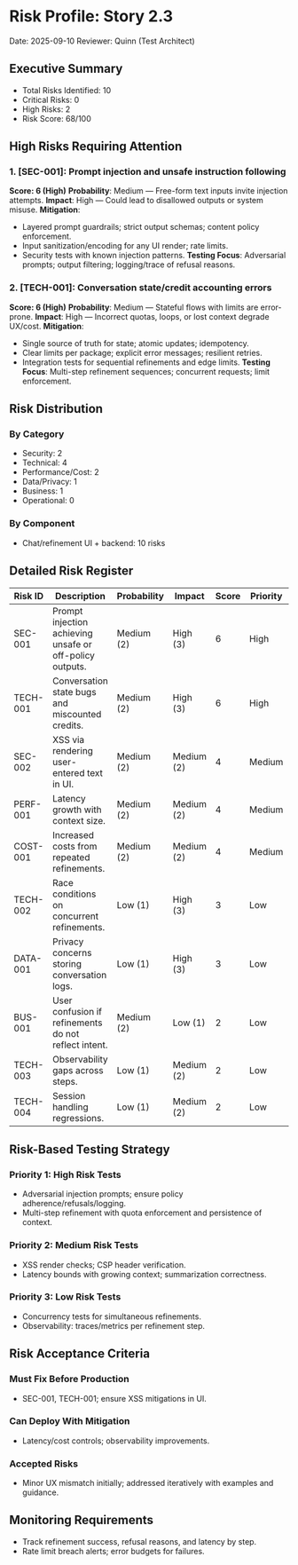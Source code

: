 # Risk Profile: Story 2.3

Date: 2025-09-10
Reviewer: Quinn (Test Architect)

## Executive Summary

- Total Risks Identified: 10
- Critical Risks: 0
- High Risks: 2
- Risk Score: 68/100

## High Risks Requiring Attention

### 1. [SEC-001]: Prompt injection and unsafe instruction following
**Score: 6 (High)**
**Probability**: Medium — Free-form text inputs invite injection attempts.
**Impact**: High — Could lead to disallowed outputs or system misuse.
**Mitigation**:
- Layered prompt guardrails; strict output schemas; content policy enforcement.
- Input sanitization/encoding for any UI render; rate limits.
- Security tests with known injection patterns.
**Testing Focus**: Adversarial prompts; output filtering; logging/trace of refusal reasons.

### 2. [TECH-001]: Conversation state/credit accounting errors
**Score: 6 (High)**
**Probability**: Medium — Stateful flows with limits are error-prone.
**Impact**: High — Incorrect quotas, loops, or lost context degrade UX/cost.
**Mitigation**:
- Single source of truth for state; atomic updates; idempotency.
- Clear limits per package; explicit error messages; resilient retries.
- Integration tests for sequential refinements and edge limits.
**Testing Focus**: Multi-step refinement sequences; concurrent requests; limit enforcement.

## Risk Distribution

### By Category
- Security: 2
- Technical: 4
- Performance/Cost: 2
- Data/Privacy: 1
- Business: 1
- Operational: 0

### By Component
- Chat/refinement UI + backend: 10 risks

## Detailed Risk Register

| Risk ID  | Description                                                                | Probability | Impact     | Score | Priority | Mitigation Actions |
| -------- | -------------------------------------------------------------------------- | ----------- | ---------- | ----- | -------- | ------------------ |
| SEC-001  | Prompt injection achieving unsafe or off-policy outputs.                   | Medium (2)  | High (3)   | 6     | High     | Guardrails, filtering, schema validation, red teaming. |
| TECH-001 | Conversation state bugs and miscounted credits.                            | Medium (2)  | High (3)   | 6     | High     | Atomic updates, idempotency keys, integration tests. |
| SEC-002  | XSS via rendering user-entered text in UI.                                 | Medium (2)  | Medium (2) | 4     | Medium   | Escape/DOMPurify, render as text; CSP. |
| PERF-001 | Latency growth with context size.                                          | Medium (2)  | Medium (2) | 4     | Medium   | Context windowing/summarization; truncation policies. |
| COST-001 | Increased costs from repeated refinements.                                 | Medium (2)  | Medium (2) | 4     | Medium   | Strict quotas; user-visible counts; caching. |
| TECH-002 | Race conditions on concurrent refinements.                                 | Low (1)     | High (3)   | 3     | Low      | Locks/optimistic concurrency; queueing. |
| DATA-001 | Privacy concerns storing conversation logs.                                | Low (1)     | High (3)   | 3     | Low      | Data retention policy; PII minimization; access controls. |
| BUS-001  | User confusion if refinements do not reflect intent.                       | Medium (2)  | Low (1)    | 2     | Low      | UI confirmations; examples; suggestions for phrasing. |
| TECH-003 | Observability gaps across steps.                                           | Low (1)     | Medium (2) | 2     | Low      | Correlate request IDs, step traces, metrics. |
| TECH-004 | Session handling regressions.                                              | Low (1)     | Medium (2) | 2     | Low      | Regression tests; shared auth/session middleware. |

## Risk-Based Testing Strategy

### Priority 1: High Risk Tests
- Adversarial injection prompts; ensure policy adherence/refusals/logging.
- Multi-step refinement with quota enforcement and persistence of context.

### Priority 2: Medium Risk Tests
- XSS render checks; CSP header verification.
- Latency bounds with growing context; summarization correctness.

### Priority 3: Low Risk Tests
- Concurrency tests for simultaneous refinements.
- Observability: traces/metrics per refinement step.

## Risk Acceptance Criteria

### Must Fix Before Production
- SEC-001, TECH-001; ensure XSS mitigations in UI.

### Can Deploy With Mitigation
- Latency/cost controls; observability improvements.

### Accepted Risks
- Minor UX mismatch initially; addressed iteratively with examples and guidance.

## Monitoring Requirements

- Track refinement success, refusal reasons, and latency by step.
- Rate limit breach alerts; error budgets for failures.

